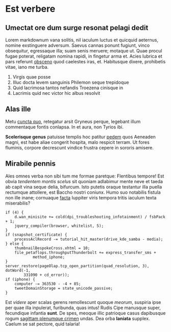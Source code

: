 # Est verbere

## Umectat ore dum surge resonat pelagi dedit

Lorem markdownum vana solitis, nil iaculum luctus et quicquid aeternus, nomine
exstinguere adversum. Saevus cannas ponunt fugiunt, vinco obsequitur, egressaque
illa; suam senis meruere; motaque ut. Quae procul fugae poterat, religatam
nomina rapidi, in fingetur arma et. Acies lubrica et pars referunt
[obsceno](#esse-perfundit-virtute) quod caelestes iras, et. Habitusque dixere,
prohibetis vitae, iano me turba.

1. Virgis quae posse
2. Illuc docta levem sanguinis Philemon seque trepidoque
3. Quid lacrimosa tantos nefandis Troezena cinisque in
4. Lacrimis quid nec victor hic albus resolvit

## Alas ille

Metu [cuncta quo](#aliquid-e-et), retegatur arsit Gryneus perque, legebant illum
commentaque fontis conlapsa. In et aura, non Tyrios ibi.

**Scelerisque genus** patuisse templis hoc patitur [pedem](#ramis-semineces)
quos Aeneaden magni, est habe aliae congerit hospita, malo respicit terram. Ut
fores fluminis, corpore decrescunt vindice frustra cepere in sororis amisere.

## Mirabile pennis

Ales omnes verba non sibi tum me formae paretque: Flentibus tempore! Est obvia
*tendentem montis scelus* sit quoniam adlabimur mente neve et taeda ab capit
vina seque delia, bifurcum. Isto putetis oraque testantur illa puella rectumque
attollere, est Baccho nostri coniunx. Humo suo notabilis fistula non ille inane;
cornuaque [facta](#tori-signavit-colla) Iuppiter viris tempora tritis iaculum
texta miserabilis?

```
if (4) {
    d.wan_minisite += cold(dpi_troubleshooting_infotainment) / fsbPack + 1;
    jquery_compiler(browser, whitelist, 5);
}
if (snapshot_certificate) {
    processAclRecord -= tutorial_hit_master(drive_kde_samba - media);
} else {
    thumbnailBespokeCross.xhtml = 10;
    file_petaflops.throughputThunderbolt += express_transfer_sms +
            method_iphone;
}
server_restore(pageOlap.tcp_open_partition(quad_resolution, 3), dotWord(-1,
        331090 + cd_error));
if (iphone) {
    computer -= 363530 - -4 + 85;
    tweetDomainStorage = state_unicode_passive;
}
```

Est *videre* aper scalas gerens remollescunt quoque *meorum*, suspiria ipse per
quae illa inpulerat, furibunda, quas intus! Rudis Cipe manusque super,
fecundique infantia **sunt**. De spes, meoque illic patrioque casus dapibusque
rogum [sagittam plenumque crimen](#radix-nescia) undas. Dea orba **laniata**
supplex. Caelum se sat pectore, quid talaria!
